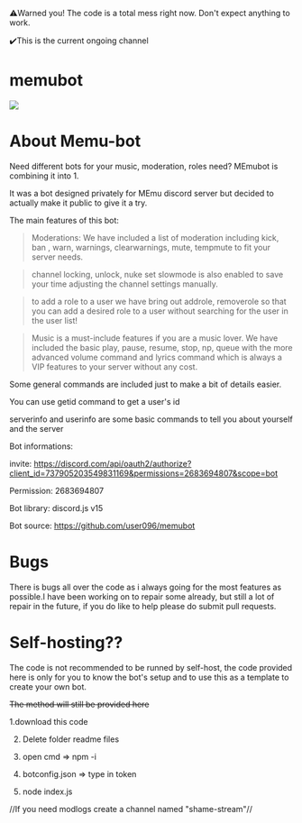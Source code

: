 ⚠️Warned you! The code is a total mess right now. Don't expect anything to work.

✔️This is the current ongoing channel


# memubot
![](readmefiles/memu-bot-banner.png)

# About Memu-bot

Need different bots for your music, moderation, roles need? MEmubot is combining it into 1.

It was a bot designed privately for MEmu discord server but decided to actually make it public to give it a try.

The main features of this bot:

> Moderations: We have included a list of moderation including kick, ban , warn, warnings, clearwarnings, mute, tempmute to fit your server needs.

> channel locking, unlock, nuke set slowmode is also enabled to save your time adjusting the channel settings manually.

> to add a role to a user we have bring out addrole, removerole so that you can add a desired role to a user without searching for the user in the user list!

> Music is a must-include features if you are a music lover. We have included the basic play, pause, resume, stop, np, queue with the more advanced volume command and lyrics command which is always a VIP features to your server without any cost.

Some general commands are included just to make a bit of details easier.

You can use getid command to get a user's id

serverinfo and userinfo are some basic commands to tell you about yourself and the server

Bot informations:

invite: https://discord.com/api/oauth2/authorize?client_id=737905203549831169&permissions=2683694807&scope=bot

Permission: 2683694807

Bot library: discord.js v15

Bot source: https://github.com/user096/memubot

# Bugs

There is bugs all over the code as i always going for the most features as possible.I have been working on to repair some already, but still a lot of repair in the future, if you do like to help please do submit pull requests.

# Self-hosting??

The code is not recommended to be runned by self-host, the code provided here is only for you to know the bot's setup and to use this as a template to create your own bot.

~~The method will still be provided here~~

1.download this code

2. Delete folder readme files

3. open cmd => npm -i

4. botconfig.json => type in token

5. node index.js

//If you need modlogs create a channel named "shame-stream"//
